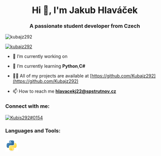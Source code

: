 <h1 align="center">Hi 👋, I'm Jakub Hlaváček</h1>
<h3 align="center">A passionate student developer from Czech</h3>

<p align="left"> <img src="https://komarev.com/ghpvc/?username=kubajz292&label=Profile%20views&color=0e75b6&style=flat" alt="kubajz292" /> </p>

<p align="left"> <a href="https://github.com/ryo-ma/github-profile-trophy"><img src="https://github-profile-trophy.vercel.app/?username=kubajz292" alt="kubajz292" /></a> </p>

- 🔭 I’m currently working on 

- 🌱 I’m currently learning **Python**,**C#**

- 👨‍💻 All of my projects are available at [https://github.com/Kubajz292](https://github.com/Kubajz292)

- 📫 How to reach me **hlavacekj22@spstrutnov.cz**

<h3 align="left">Connect with me:</h3>
<p align="left">
<a href="https://discord.gg/Kubis292#0154" target="blank"><img align="center" src="https://raw.githubusercontent.com/rahuldkjain/github-profile-readme-generator/master/src/images/icons/Social/discord.svg" alt="Kubis292#0154" height="30" width="40" /></a>
</p>

<h3 align="left">Languages and Tools:</h3>
<p align="left"> <a href="https://www.python.org" target="_blank" rel="noreferrer"> <img src="https://raw.githubusercontent.com/devicons/devicon/master/icons/python/python-original.svg" alt="python" width="40" height="40"/> </a> </p>
